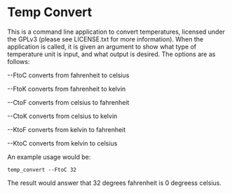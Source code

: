 # Temp Convert

This is a command line application to convert temperatures, licensed 
under the GPLv3 (please see LICENSE.txt for more information). When the
application is called, it is given an argument to show what type of
temperature unit is input, and what output is desired. The options are
as follows:

 --FtoC converts from fahrenheit to celsius

 --FtoK converts from fahrenheit to kelvin

 --CtoF converts from celsius to fahrenheit

 --CtoK converts from celsius to kelvin

 --KtoF converts from kelvin to fahrenheit

 --KtoC converts from kelvin to celsius

An example usage would be:

    temp_convert --FtoC 32

The result would answer that 32 degrees fahrenheit is 0 degreess celsius.

